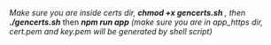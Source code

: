 _Make sure you are inside certs dir, **chmod +x gencerts.sh** , then **./gencerts.sh**_ 
then **_npm run app_** _(make sure you are in app_https dir, cert.pem and key.pem will be generated by shell script)_